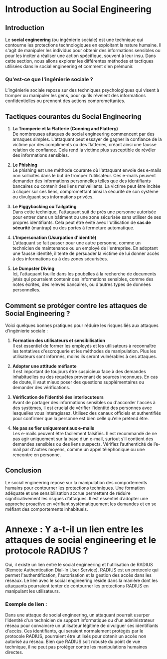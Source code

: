 # Introduction au Social Engineering 

## Introduction

Le **social engineering** (ou ingénierie sociale) est une technique qui contourne les protections technologiques en exploitant la nature humaine. Il s'agit de manipuler les individus pour obtenir des informations sensibles ou pour les inciter à réaliser une action spécifique, souvent à leur insu. Dans cette section, nous allons explorer les différentes méthodes et tactiques utilisées dans le social engineering et comment s'en prémunir.

### Qu'est-ce que l'ingénierie sociale ?
L’ingénierie sociale repose sur des techniques psychologiques qui visent à tromper ou manipuler les gens, pour qu'ils révèlent des informations confidentielles ou prennent des actions compromettantes.

## Tactiques courantes du Social Engineering

1. **La Tromperie et la Flatterie (Conning and Flattery)**  
   De nombreuses attaques de social engineering commencent par des arnaques simples. L'attaquant peut essayer de gagner la confiance de la victime par des compliments ou des flatteries, créant ainsi une fausse relation de confiance. Cela rend la victime plus susceptible de révéler des informations sensibles.

2. **Le Phishing**  
   Le phishing est une méthode courante où l'attaquant envoie des e-mails non sollicités dans le but de tromper l'utilisateur. Ces e-mails peuvent demander des informations personnelles telles que des identifiants bancaires ou contenir des liens malveillants. La victime peut être incitée à cliquer sur ces liens, compromettant ainsi la sécurité de son système ou divulguant ses informations privées.

3. **Le Piggybacking ou Tailgating**  
   Dans cette technique, l'attaquant suit de près une personne autorisée pour entrer dans un bâtiment ou une zone sécurisée sans utiliser de ses propres identifiants. Cela peut être évité avec l'utilisation de **sas de sécurité** (mantrap) ou des portes à fermeture automatique.

4. **L’Impersonation (Usurpation d'identité)**  
   L’attaquant se fait passer pour une autre personne, comme un technicien de maintenance ou un employé de l'entreprise. En adoptant une fausse identité, il tente de persuader la victime de lui donner accès à des informations ou à des zones sécurisées.

5. **Le Dumpster Diving**  
   Ici, l'attaquant fouille dans les poubelles à la recherche de documents jetés qui pourraient contenir des informations sensibles, comme des notes écrites, des relevés bancaires, ou d'autres types de données personnelles.

## Comment se protéger contre les attaques de Social Engineering ?

Voici quelques bonnes pratiques pour réduire les risques liés aux attaques d'ingénierie sociale :

1. **Formation des utilisateurs et sensibilisation**  
   Il est essentiel de former les employés et les utilisateurs à reconnaître les tentatives d'escroquerie et les méthodes de manipulation. Plus les utilisateurs sont informés, moins ils seront vulnérables à ces attaques.

2. **Adopter une attitude méfiante**  
   Il est important de toujours être suspicieux face à des demandes inhabituelles ou des requêtes provenant de sources inconnues. En cas de doute, il vaut mieux poser des questions supplémentaires ou demander des vérifications.

3. **Vérification de l’identité des interlocuteurs**  
   Avant de partager des informations sensibles ou d'accorder l'accès à des systèmes, il est crucial de vérifier l'identité des personnes avec lesquelles vous interagissez. Utilisez des canaux officiels et authentifiés pour confirmer que la personne est bien celle qu’elle prétend être.

4. **Ne pas se fier uniquement aux e-mails**  
   Les e-mails peuvent être facilement falsifiés. Il est recommandé de ne pas agir uniquement sur la base d’un e-mail, surtout s’il contient des demandes sensibles ou des liens suspects. Vérifiez l’authenticité de l’e-mail par d'autres moyens, comme un appel téléphonique ou une rencontre en personne.

## Conclusion

Le social engineering repose sur la manipulation des comportements humains pour contourner les protections techniques. Une formation adéquate et une sensibilisation accrue permettent de réduire significativement les risques d’attaques. Il est essentiel d’adopter une approche proactive en vérifiant systématiquement les demandes et en se méfiant des comportements inhabituels.


# Annexe : **Y a-t-il un lien entre les attaques de social engineering et le protocole RADIUS ?**

Oui, il existe un lien entre le social engineering et l'utilisation de RADIUS (Remote Authentication Dial-In User Service). RADIUS est un protocole qui permet l'authentification, l'autorisation et la gestion des accès dans les réseaux. Le lien avec le social engineering réside dans la manière dont les attaquants pourraient tenter de contourner les protections RADIUS en manipulant les utilisateurs.

### Exemple de lien :
Dans une attaque de social engineering, un attaquant pourrait usurper l'identité d'un technicien de support informatique ou d'un administrateur réseau pour convaincre un utilisateur légitime de divulguer ses identifiants d'accès. Ces identifiants, qui seraient normalement protégés par le protocole RADIUS, pourraient être utilisés pour obtenir un accès non autorisé au réseau. Bien que RADIUS soit robuste du point de vue technique, il ne peut pas protéger contre les manipulations humaines directes.

